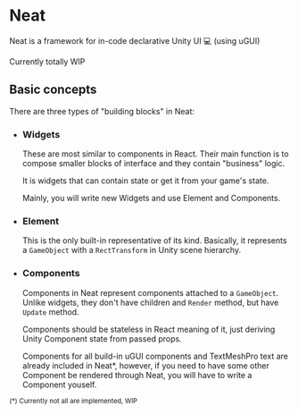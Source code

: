 # Neat

Neat is a framework for in-code declarative Unity UI 💻 (using uGUI)

Currently totally WIP

## Basic concepts
There are three types of "building blocks" in Neat:

 - ### Widgets

    These are most similar to components in React. Their main function is to compose smaller blocks of interface and they contain "business" logic.

    It is widgets that can contain state or get it from your game's state.

    Mainly, you will write new Widgets and use Element and Components.

 - ### Element

    This is the only built-in representative of its kind. Basically, it represents a `GameObject` with a `RectTransform` in Unity scene hierarchy.

 - ### Components

    Components in Neat represent components attached to a `GameObject`. Unlike widgets, they don't have children and `Render` method, but have `Update` method.
    
    Components should be stateless in React meaning of it, just deriving Unity Component state from passed props.

    Components for all build-in uGUI components and TextMeshPro text are already included in Neat*,
    however, if you need to have some other Component be rendered through Neat, you will have to write a Component youself.

<sub>(*) Currently not all are implemented, WIP</sub>

